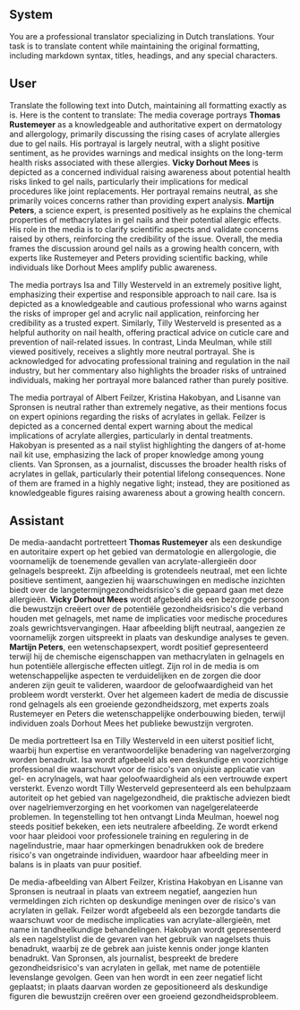 ## System

You are a professional translator specializing in Dutch translations. 
Your task is to translate content while maintaining the original formatting, including markdown syntax, 
titles, headings, and any special characters.

## User

Translate the following text into Dutch, maintaining all formatting exactly as is.
Here is the content to translate:
The media coverage portrays **Thomas Rustemeyer** as a knowledgeable and authoritative expert on dermatology and allergology, primarily discussing the rising cases of acrylate allergies due to gel nails. His portrayal is largely neutral, with a slight positive sentiment, as he provides warnings and medical insights on the long-term health risks associated with these allergies. **Vicky Dorhout Mees** is depicted as a concerned individual raising awareness about potential health risks linked to gel nails, particularly their implications for medical procedures like joint replacements. Her portrayal remains neutral, as she primarily voices concerns rather than providing expert analysis. **Martijn Peters**, a science expert, is presented positively as he explains the chemical properties of methacrylates in gel nails and their potential allergic effects. His role in the media is to clarify scientific aspects and validate concerns raised by others, reinforcing the credibility of the issue. Overall, the media frames the discussion around gel nails as a growing health concern, with experts like Rustemeyer and Peters providing scientific backing, while individuals like Dorhout Mees amplify public awareness.

The media portrays Isa and Tilly Westerveld in an extremely positive light, emphasizing their expertise and responsible approach to nail care. Isa is depicted as a knowledgeable and cautious professional who warns against the risks of improper gel and acrylic nail application, reinforcing her credibility as a trusted expert. Similarly, Tilly Westerveld is presented as a helpful authority on nail health, offering practical advice on cuticle care and prevention of nail-related issues. In contrast, Linda Meulman, while still viewed positively, receives a slightly more neutral portrayal. She is acknowledged for advocating professional training and regulation in the nail industry, but her commentary also highlights the broader risks of untrained individuals, making her portrayal more balanced rather than purely positive.

The media portrayal of Albert Feilzer, Kristina Hakobyan, and Lisanne van Spronsen is neutral rather than extremely negative, as their mentions focus on expert opinions regarding the risks of acrylates in gellak. Feilzer is depicted as a concerned dental expert warning about the medical implications of acrylate allergies, particularly in dental treatments. Hakobyan is presented as a nail stylist highlighting the dangers of at-home nail kit use, emphasizing the lack of proper knowledge among young clients. Van Spronsen, as a journalist, discusses the broader health risks of acrylates in gellak, particularly their potential lifelong consequences. None of them are framed in a highly negative light; instead, they are positioned as knowledgeable figures raising awareness about a growing health concern.

## Assistant

De media-aandacht portretteert **Thomas Rustemeyer** als een deskundige en autoritaire expert op het gebied van dermatologie en allergologie, die voornamelijk de toenemende gevallen van acrylate-allergieën door gelnagels bespreekt. Zijn afbeelding is grotendeels neutraal, met een lichte positieve sentiment, aangezien hij waarschuwingen en medische inzichten biedt over de langetermijngezondheidsrisico's die gepaard gaan met deze allergieën. **Vicky Dorhout Mees** wordt afgebeeld als een bezorgde persoon die bewustzijn creëert over de potentiële gezondheidsrisico's die verband houden met gelnagels, met name de implicaties voor medische procedures zoals gewrichtsvervangingen. Haar afbeelding blijft neutraal, aangezien ze voornamelijk zorgen uitspreekt in plaats van deskundige analyses te geven. **Martijn Peters**, een wetenschapsexpert, wordt positief gepresenteerd terwijl hij de chemische eigenschappen van methacrylaten in gelnagels en hun potentiële allergische effecten uitlegt. Zijn rol in de media is om wetenschappelijke aspecten te verduidelijken en de zorgen die door anderen zijn geuit te valideren, waardoor de geloofwaardigheid van het probleem wordt versterkt. Over het algemeen kadert de media de discussie rond gelnagels als een groeiende gezondheidszorg, met experts zoals Rustemeyer en Peters die wetenschappelijke onderbouwing bieden, terwijl individuen zoals Dorhout Mees het publieke bewustzijn vergroten.

De media portretteert Isa en Tilly Westerveld in een uiterst positief licht, waarbij hun expertise en verantwoordelijke benadering van nagelverzorging worden benadrukt. Isa wordt afgebeeld als een deskundige en voorzichtige professional die waarschuwt voor de risico's van onjuiste applicatie van gel- en acrylnagels, wat haar geloofwaardigheid als een vertrouwde expert versterkt. Evenzo wordt Tilly Westerveld gepresenteerd als een behulpzaam autoriteit op het gebied van nagelgezondheid, die praktische adviezen biedt over nagelriemverzorging en het voorkomen van nagelgerelateerde problemen. In tegenstelling tot hen ontvangt Linda Meulman, hoewel nog steeds positief bekeken, een iets neutralere afbeelding. Ze wordt erkend voor haar pleidooi voor professionele training en regulering in de nagelindustrie, maar haar opmerkingen benadrukken ook de bredere risico's van ongetrainde individuen, waardoor haar afbeelding meer in balans is in plaats van puur positief.

De media-afbeelding van Albert Feilzer, Kristina Hakobyan en Lisanne van Spronsen is neutraal in plaats van extreem negatief, aangezien hun vermeldingen zich richten op deskundige meningen over de risico's van acrylaten in gellak. Feilzer wordt afgebeeld als een bezorgde tandarts die waarschuwt voor de medische implicaties van acrylate-allergieën, met name in tandheelkundige behandelingen. Hakobyan wordt gepresenteerd als een nagelstylist die de gevaren van het gebruik van nagelsets thuis benadrukt, waarbij ze de gebrek aan juiste kennis onder jonge klanten benadrukt. Van Spronsen, als journalist, bespreekt de bredere gezondheidsrisico's van acrylaten in gellak, met name de potentiële levenslange gevolgen. Geen van hen wordt in een zeer negatief licht geplaatst; in plaats daarvan worden ze gepositioneerd als deskundige figuren die bewustzijn creëren over een groeiend gezondheidsprobleem.


